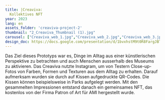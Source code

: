 ```yaml
---
title: |Creaviva:
  Kollektives NFT
year: 2023
lang: en
assets_folder: 'creaviva-project-2'
thumbnail: "2_Creaviva_Thumbnail (1).jpg"
carousel: ["Creaviva_web_1.jpg","Creaviva_web_2.jpg","Creaviva_web_3.jpg","Creaviva_web_4.jpg","Creaviva_web_5.jpg","Creaviva_web_6.jpg","Creaviva_web_7.jpg"]
design_doc: https://docs.google.com/presentation/d/1bvxhstM9t0R8FargJBTcMu0Bbf6AKvIzhFeRxqGu4N0/edit?usp=sharing
---
```


Das Ziel dieses Prototyps war es, Dinge im Alltag aus einer künstlerischen Perspektive zu betrachten und auch Menschen ausserhalb des Museums zu    aktivieren. Das Creaviva nutzte Instagram, um von Testern Close-up-Fotos von Farben, Formen und Texturen aus dem Alltag zu erhalten. Darauf aufmerksam wurden sie durch auf Kissen aufgedruckte QR-Codes. Die Kissen können beispielsweise in Parks aufgelegt werden. Mit den gesammelten Impressionen entstand danach ein gemeinsames NFT, das kostenlos von der Firma Patron of Art für AMI hergestellt wurde. 
